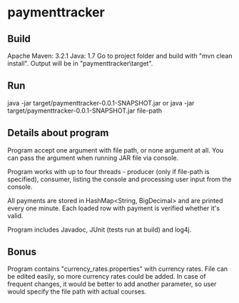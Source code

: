# paymenttracker

Build
-----
Apache Maven: 3.2.1
Java: 1.7
Go to project folder and build with "mvn clean install". Output will be in "paymenttracker\target".

Run
-----
java -jar target/paymenttracker-0.0.1-SNAPSHOT.jar
or 
java -jar target/paymenttracker-0.0.1-SNAPSHOT.jar file-path

Details about program
-----
Program accept one argument with file path, or none argument at all. You can pass the argument when running JAR file via console.

Program works with up to four threads - producer (only if file-path is specified), consumer, listing the console and processing user input from the console.

All payments are stored in HashMap<String, BigDecimal> and are printed every one minute. Each loaded row with payment is verified whether it's valid.

Program includes Javadoc, JUnit (tests run at build) and log4j.

Bonus
-----
Program contains "currency_rates.properties" with currency rates. File can be edited easily, so more currency rates could be added. In case of frequent changes, it would be better to add another parameter, so user would specify the file path with actual courses.
